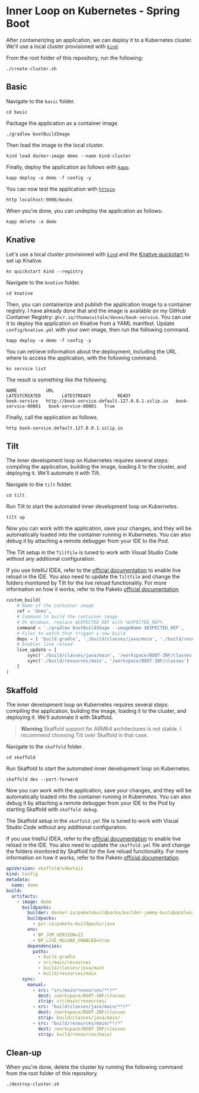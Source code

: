# Inner Loop on Kubernetes - Spring Boot

After containerizing an application, we can deploy it to a Kubernetes cluster. We'll use a local cluster provisioned with [`kind`](https://kind.sigs.k8s.io).

From the root folder of this repository, run the following:

```shell
./create-cluster.sh
```

## Basic

Navigate to the `basic` folder.

```shell
cd basic
```

Package the application as a container image.

```shell
./gradlew bootBuildImage
```

Then load the image to the local cluster.

```shell
kind load docker-image demo --name kind-cluster
```

Finally, deploy the application as follows with [`kapp`](https://carvel.dev/kapp/docs/latest/install).

```shell
kapp deploy -a demo -f config -y
```

You can now test the application with [`httpie`](https://httpie.io).

```shell
http localhost:9090/books
```

When you're done, you can undeploy the application as follows:

```shell
kapp delete -a demo
```

## Knative

Let's use a local cluster provisioned with [`kind`](https://kind.sigs.k8s.io) and the [Knative quickstart](https://knative.dev/docs/getting-started/quickstart-install/) to set up Knative.

```shell
kn quickstart kind --registry
```

Navigate to the `knative` folder.

```shell
cd knative
```

Then, you can containerize and publish the application image to a container registry. I have already done that and the image is available on my GitHub Container Registry: `ghcr.io/thomasvitale/devex/book-service`. You can use it to deploy the application on Knative from a YAML manifest. Update `config/knative.yml` with your own image, then run the following command.

```shell
kapp deploy -a demo -f config -y
```

You can retrieve information about the deployment, including the URL where to access the application, with the following command.

```shell
kn service list
```

The result is something like the following.

```shell
NAME           URL                                              LATESTCREATED        LATESTREADY          READY
book-service   http://book-service.default.127.0.0.1.sslip.io   book-service-00001   book-service-00001   True
```

Finally, call the application as follows.

```shell
http book-service.default.127.0.0.1.sslip.io
```

## Tilt

The inner development loop on Kubernetes requires several steps: compiling the application, building the image, loading it to the cluster, and deploying it. We'll automate it with Tilt.

Navigate to the `tilt` folder.

```shell
cd tilt
```

Run Tilt to start the automated inner development loop on Kubernetes.

```shell
tilt up
```

Now you can work with the application, save your changes, and they will be automatically loaded into the container running in Kubernetes. You can also debug it by attaching a remote debugger from your IDE to the Pod.

The Tilt setup in the `Tiltfile` is tuned to work with Visual Studio Code without any additional configuration. 

If you use IntelliJ IDEA, refer to the [official documentation](https://www.jetbrains.com/help/idea/spring-boot.html#application-update-policies) to enable live reload in the IDE. You also need to update the `Tiltfile` and change the folders monitored by Tilt for the live reload functionality. For more information on how it works, refer to the Paketo [official documentation](https://paketo.io/docs/howto/java/#enable-process-reloading).

```python
custom_build(
    # Name of the container image
    ref = 'demo',
    # Command to build the container image
    # On Windows, replace $EXPECTED_REF with %EXPECTED_REF%
    command = './gradlew bootBuildImage --imageName $EXPECTED_REF',
    # Files to watch that trigger a new build
    deps = [ 'build.gradle', './build/classes/java/main', './build/resources/main' ],
    # Enables live reload
    live_update = [
        sync('./build/classes/java/main', '/workspace/BOOT-INF/classes'),
        sync('./build/resources/main', '/workspace/BOOT-INF/classes')
    ]
)
```

## Skaffold

The inner development loop on Kubernetes requires several steps: compiling the application, building the image, loading it to the cluster, and deploying it. We'll automate it with Skaffold.

> **Warning**
> Skaffold support for ARM64 architectures is not stable. I recommend choosing Tilt over Skaffold in that case.

Navigate to the `skaffold` folder.

```shell
cd skaffold
```

Run Skaffold to start the automated inner development loop on Kubernetes.

```shell
skaffold dev --port-forward
```

Now you can work with the application, save your changes, and they will be automatically loaded into the container running in Kubernetes. You can also debug it by attaching a remote debugger from your IDE to the Pod by starting Skaffold with `skaffold debug`.

The Skaffold setup in the `skaffold.yml` file is tuned to work with Visual Studio Code without any additional configuration. 

If you use IntelliJ IDEA, refer to the [official documentation](https://www.jetbrains.com/help/idea/spring-boot.html#application-update-policies) to enable live reload in the IDE. You also need to update the `skaffold.yml` file and change the folders monitored by Skaffold for the live reload functionality. For more information on how it works, refer to the Paketo [official documentation](https://paketo.io/docs/howto/java/#enable-process-reloading).

```yaml
apiVersion: skaffold/v4beta11
kind: Config
metadata:
  name: demo
build:
  artifacts:
    - image: demo
      buildpacks:
        builder: docker.io/paketobuildpacks/builder-jammy-buildpackless-tiny
        buildpacks:
          - gcr.io/paketo-buildpacks/java
        env:
          - BP_JVM_VERSION=22
          - BP_LIVE_RELOAD_ENABLED=true
        dependencies:
          paths:
            - build.gradle
            - src/main/resources
            - build/classes/java/main
            - build/resources/main
      sync:
        manual:
          - src: "src/main/resources/**/*"
            dest: /workspace/BOOT-INF/classes
            strip: src/main/resources/
          - src: "build/classes/java/main/**/*"
            dest: /workspace/BOOT-INF/classes
            strip: build/classes/java/main/
          - src: "build/resources/main/**/*"
            dest: /workspace/BOOT-INF/classes
            strip: build/resources/main/
```

## Clean-up

When you're done, delete the cluster by running the following command from the root folder of this repository.

```shell
./destroy-cluster.sh
```
